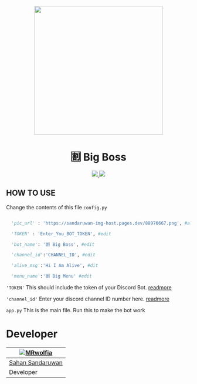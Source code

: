 


<div align="center">
  <img src="https://sandaruwan-img-host.pages.dev/88976667.png" width="350" height="350">



  <h1> 🈹 Big Boss</h1>
</div>


<p align="center">
  <a href="https://github.com/sahansandaruwan/bigboss/fork">
    <img src="https://img.shields.io/github/forks/sahansandaruwan/bigboss?label=Fork&style=social">
    
  </a>
  <a href="https://github.com/sahansandaruwan/bigboss/stargazers">
    <img src="https://img.shields.io/github/stars/sahansandaruwan/bigboss?style=social">
  </a>
</p>
















## HOW TO USE 
Change the contents of this file ```config.py ```

```python

  'pic_url' : 'https://sandaruwan-img-host.pages.dev/88976667.png', #alive_picture

  'TOKEN' : 'Enter_You_BOT_TOKEN', #edit

  'bot_name': '🈹 Big Boss', #edit

  'channel_id':'CHANNEL_ID', #edit

  'alive_msg':'Hi I Am Alive', #dit

  'menu_name':'🈹 Big Menu' #edit


```

```'TOKEN'``` This should include the token of your Discord Bot. [readmore](https://discordpy.readthedocs.io/en/stable/discord.html)

```'channel_id'``` Enter your discord channel ID number here. [readmore](https://support.discord.com/hc/en-us/articles/206346498-Where-can-I-find-my-User-Server-Message-ID-)

```app.py``` This is the main file. Run this to make the bot work
#

# Developer
<div align="center">


| [![MRwolfia](https://github.com/sahansandaruwan.png?size=150)](https://github.com/sahansandaruwan) | 
|----
 [Sahan Sandaruwan](https://github.com/sahansandaruwan) |
 Developer |
 
 </div>
 
 #
 
 

